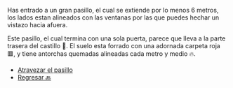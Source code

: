 Has entrado a un gran pasillo, el cual se extiende por lo menos 6 metros, los lados estan alineados con las ventanas por las que puedes hechar un vistazo hacia afuera.

Este pasillo, el cual termina con una sola puerta, parece que lleva a la parte trasera del castillo 🏰. El suelo esta forrado con una adornada carpeta roja 🟥, y tiene antorchas quemadas alineadas cada metro y medio 🔥.

- [Atravezar el pasillo](5-DA.md)
- [Regresar 🔙](3-A.md)
